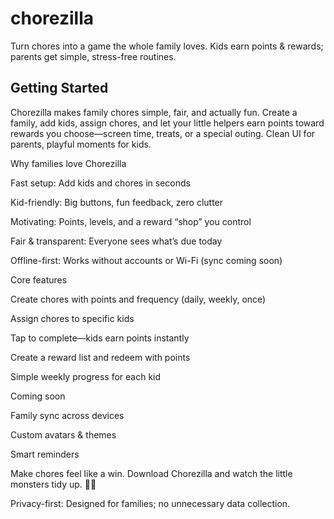 # chorezilla

Turn chores into a game the whole family loves. Kids earn points & rewards; parents get simple, stress-free routines.

## Getting Started

Chorezilla makes family chores simple, fair, and actually fun. Create a family, add kids, assign chores, and let your little helpers earn points toward rewards you choose—screen time, treats, or a special outing. Clean UI for parents, playful moments for kids.

Why families love Chorezilla

Fast setup: Add kids and chores in seconds

Kid-friendly: Big buttons, fun feedback, zero clutter

Motivating: Points, levels, and a reward “shop” you control

Fair & transparent: Everyone sees what’s due today

Offline-first: Works without accounts or Wi-Fi (sync coming soon)

Core features

Create chores with points and frequency (daily, weekly, once)

Assign chores to specific kids

Tap to complete—kids earn points instantly

Create a reward list and redeem with points

Simple weekly progress for each kid

Coming soon

Family sync across devices

Custom avatars & themes

Smart reminders

Make chores feel like a win. Download Chorezilla and watch the little monsters tidy up. 🧹🦖

Privacy-first: Designed for families; no unnecessary data collection.